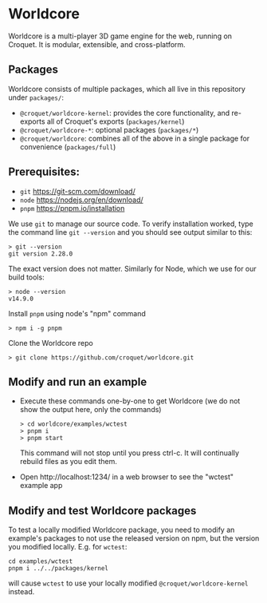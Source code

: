 # Worldcore

Worldcore is a multi-player 3D game engine for the web, running on Croquet. It is modular, extensible, and cross-platform.

## Packages

Worldcore consists of multiple packages, which all live in this repository under `packages/`:

* `@croquet/worldcore-kernel`: provides the core  functionality, and re-exports all of Croquet's exports (`packages/kernel`)
* `@croquet/worldcore-*`: optional packages (`packages/*`)
* `@croquet/worldcore`: combines all of the above in a single package for convenience (`packages/full`)

## Prerequisites:

* `git` https://git-scm.com/download/
* `node` https://nodejs.org/en/download/
* `pnpm` https://pnpm.io/installation

We use `git` to manage our source code. To verify installation worked, type the command line `git --version` and you should see output similar to this:

    > git --version
    git version 2.28.0

The exact version does not matter. Similarly for Node, which we use for our build tools:

    > node --version
    v14.9.0

Install `pnpm` using node's "npm" command

    > npm i -g pnpm

Clone the Worldcore repo

    > git clone https://github.com/croquet/worldcore.git

## Modify and run an example

* Execute these commands one-by-one to get Worldcore (we do not show the output here, only the commands)

      > cd worldcore/examples/wctest
      > pnpm i
      > pnpm start

  This command will not stop until you press ctrl-c. It will continually rebuild files as you edit them.

* Open http://localhost:1234/ in a web browser to see the "wctest" example app

## Modify and test Worldcore packages

To test a locally modified Worldcore package, you need to modify an example's packages to not use the released version on npm, but the version you modified locally. E.g. for `wctest`:

    cd examples/wctest
    pnpm i ../../packages/kernel

will cause `wctest` to use your locally modified `@croquet/worldcore-kernel` instead.
